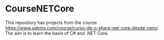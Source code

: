 # CourseNETCore
This repository has projects from the course https://www.udemy.com/course/curso-de-c-sharp-net-core-desde-cero/.
The aim is to learn the basis of C# and .NET Core.
